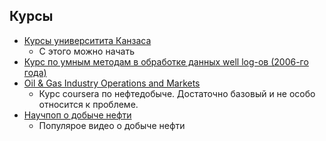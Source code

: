 ## Курсы
- [Курсы университита Канзаса](http://www.kgs.ku.edu/PRS/petroCourses.html)
  - С этого можно начать
- [Курс по умным методам в обработке данных well log-ов (2006-го года)](http://www.people.ku.edu/~gbohling/EECS833/)
- [Oil & Gas Industry Operations and Markets](https://www.coursera.org/learn/oilandgas/home/welcome)
  - Курс coursera по нефтедобыче. Достаточно базовый и не особо относится к проблеме.
- [Научпоп о добыче нефти](https://www.youtube.com/watch?v=dnIcZB-CCeg&feature=youtu.be)
  - Популярое видео о добыче нефти
